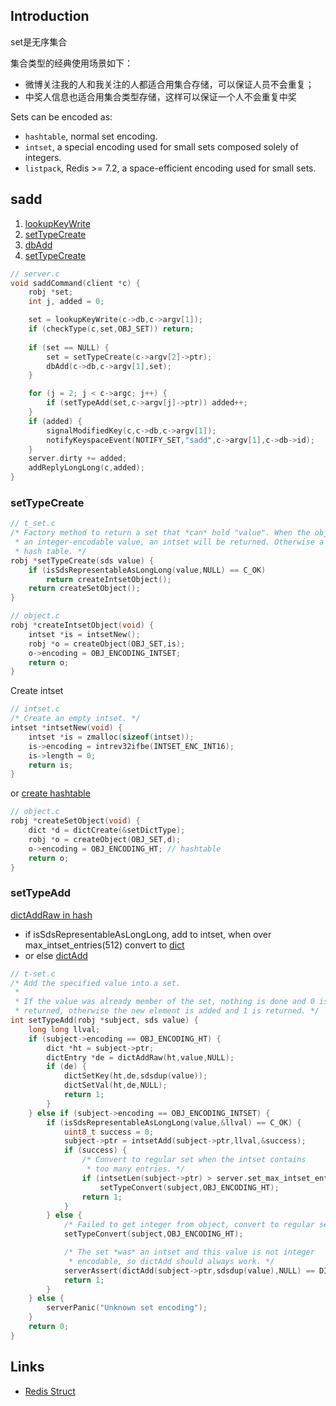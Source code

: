 ## Introduction

set是无序集合 

集合类型的经典使用场景如下：

- 微博关注我的人和我关注的人都适合用集合存储，可以保证人员不会重复；
- 中奖人信息也适合用集合类型存储，这样可以保证一个人不会重复中奖





Sets can be encoded as:
  - `hashtable`, normal set encoding.
  - `intset`, a special encoding used for small sets composed solely of integers.
  - `listpack`, Redis >= 7.2, a space-efficient encoding used for small sets.

## sadd

1. [lookupKeyWrite](/docs/CS/DB/Redis/redisDb.md?id=add)
2. [setTypeCreate](/docs/CS/DB/Redis/struct/zset.mdzset.md?id=setTypeCreate)
3. [dbAdd](/docs/CS/DB/Redis/redisDb.md?id=add)
4. [setTypeCreate](/docs/CS/DB/Redis/struct/zset.mdzset.md?id=setTypeAdd)

```c
// server.c
void saddCommand(client *c) {
    robj *set;
    int j, added = 0;

    set = lookupKeyWrite(c->db,c->argv[1]);
    if (checkType(c,set,OBJ_SET)) return;
  
    if (set == NULL) {
        set = setTypeCreate(c->argv[2]->ptr);
        dbAdd(c->db,c->argv[1],set);
    }

    for (j = 2; j < c->argc; j++) {
        if (setTypeAdd(set,c->argv[j]->ptr)) added++;
    }
    if (added) {
        signalModifiedKey(c,c->db,c->argv[1]);
        notifyKeyspaceEvent(NOTIFY_SET,"sadd",c->argv[1],c->db->id);
    }
    server.dirty += added;
    addReplyLongLong(c,added);
}
```

### setTypeCreate

```c
// t_set.c
/* Factory method to return a set that *can* hold "value". When the object has
 * an integer-encodable value, an intset will be returned. Otherwise a regular
 * hash table. */
robj *setTypeCreate(sds value) {
    if (isSdsRepresentableAsLongLong(value,NULL) == C_OK)
        return createIntsetObject();
    return createSetObject();
}

// object.c
robj *createIntsetObject(void) {
    intset *is = intsetNew();
    robj *o = createObject(OBJ_SET,is);
    o->encoding = OBJ_ENCODING_INTSET;
    return o;
}
```

Create intset

```c
// intset.c
/* Create an empty intset. */
intset *intsetNew(void) {
    intset *is = zmalloc(sizeof(intset));
    is->encoding = intrev32ifbe(INTSET_ENC_INT16);
    is->length = 0;
    return is;
}
```

or [create hashtable](/docs/CS/DB/Redis/struct/hash.mdhash.md?id=create)

```c
// object.c
robj *createSetObject(void) {
    dict *d = dictCreate(&setDictType);
    robj *o = createObject(OBJ_SET,d);
    o->encoding = OBJ_ENCODING_HT; // hashtable
    return o;
}
```

### setTypeAdd

[dictAddRaw in hash](/docs/CS/DB/Redis/struct/hash.mdhash.md?id=dictAddRaw)

- if isSdsRepresentableAsLongLong, add to intset, when over max_intset_entries(512) convert to [dict](/docs/CS/DB/Redis/struct/hash.mdhash.md)
- or else [dictAdd](/docs/CS/DB/Redis/redisDb.md?id=add)

```c
// t-set.c
/* Add the specified value into a set.
 *
 * If the value was already member of the set, nothing is done and 0 is
 * returned, otherwise the new element is added and 1 is returned. */
int setTypeAdd(robj *subject, sds value) {
    long long llval;
    if (subject->encoding == OBJ_ENCODING_HT) {
        dict *ht = subject->ptr;
        dictEntry *de = dictAddRaw(ht,value,NULL);
        if (de) {
            dictSetKey(ht,de,sdsdup(value));
            dictSetVal(ht,de,NULL);
            return 1;
        }
    } else if (subject->encoding == OBJ_ENCODING_INTSET) {
        if (isSdsRepresentableAsLongLong(value,&llval) == C_OK) {
            uint8_t success = 0;
            subject->ptr = intsetAdd(subject->ptr,llval,&success);
            if (success) {
                /* Convert to regular set when the intset contains
                 * too many entries. */
                if (intsetLen(subject->ptr) > server.set_max_intset_entries)
                    setTypeConvert(subject,OBJ_ENCODING_HT);
                return 1;
            }
        } else {
            /* Failed to get integer from object, convert to regular set. */
            setTypeConvert(subject,OBJ_ENCODING_HT);

            /* The set *was* an intset and this value is not integer
             * encodable, so dictAdd should always work. */
            serverAssert(dictAdd(subject->ptr,sdsdup(value),NULL) == DICT_OK);
            return 1;
        }
    } else {
        serverPanic("Unknown set encoding");
    }
    return 0;
}
```

## Links

- [Redis Struct](/docs/CS/DB/Redis/struct/struct.mdruct.md?id=sets)
